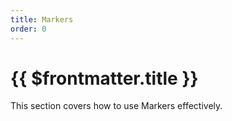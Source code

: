 ```yaml
---
title: Markers
order: 0
---
```


# {{ $frontmatter.title }}

This section covers how to use Markers effectively.